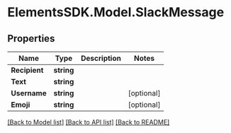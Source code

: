 # ElementsSDK.Model.SlackMessage

## Properties

Name | Type | Description | Notes
------------ | ------------- | ------------- | -------------
**Recipient** | **string** |  | 
**Text** | **string** |  | 
**Username** | **string** |  | [optional] 
**Emoji** | **string** |  | [optional] 

[[Back to Model list]](../#documentation-for-models) [[Back to API list]](../#documentation-for-api-endpoints) [[Back to README]](../)

